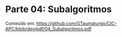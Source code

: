 Parte 04: Subalgoritmos
=======================

Conteúdo em: https://github.com/GTaumaturgo/CIC-APC/blob/dev/pdf/04_Subalgoritmos.pdf
